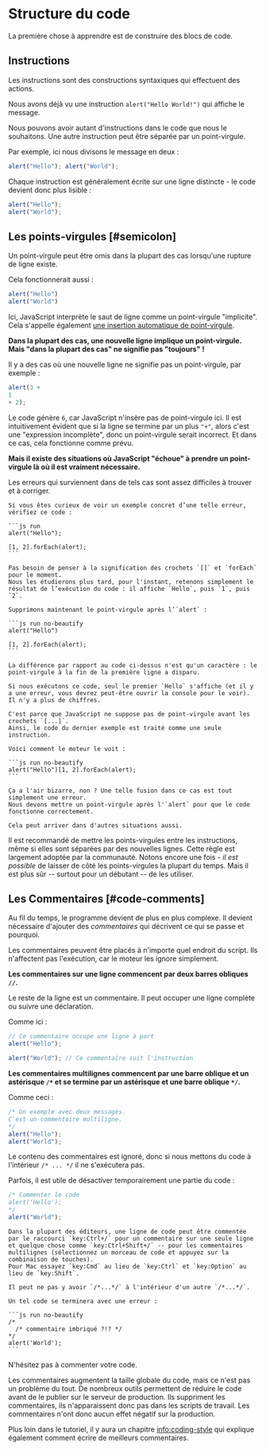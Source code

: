 # Structure du code

La première chose à apprendre est de construire des blocs de code.

## Instructions

Les instructions sont des constructions syntaxiques qui effectuent des actions.

Nous avons déjà vu une instruction `alert("Hello World!")` qui affiche le message.

Nous pouvons avoir autant d'instructions dans le code que nous le souhaitons.
Une autre instruction peut être séparée par un point-virgule.

Par exemple, ici nous divisons le message en deux :

```js run no-beautify
alert("Hello"); alert("World");
```

Chaque instruction est généralement écrite sur une ligne distincte - le code devient donc plus lisible :

```js run no-beautify
alert("Hello");
alert("World");
```

## Les points-virgules [#semicolon]

Un point-virgule peut être omis dans la plupart des cas lorsqu'une rupture de ligne existe.

Cela fonctionnerait aussi :

```js run no-beautify
alert("Hello")
alert("World")
```

Ici, JavaScript interprète le saut de ligne comme un point-virgule "implicite".
Cela s'appelle également [une insertion automatique de point-virgule](https://tc39.github.io/ecma262/#sec-automatic-semicolon-insertion).

**Dans la plupart des cas, une nouvelle ligne implique un point-virgule.**
**Mais "dans la plupart des cas" ne signifie pas "toujours" !**

Il y a des cas où une nouvelle ligne ne signifie pas un point-virgule, par exemple :

```js run no-beautify
alert(3 +
1
+ 2);
```

Le code génère `6`, car JavaScript n'insère pas de point-virgule ici.
Il est intuitivement évident que si la ligne se termine par un plus `"+"`, alors c'est une "expression incomplète", donc un point-virgule serait incorrect.
Et dans ce cas, cela fonctionne comme prévu.

**Mais il existe des situations où JavaScript "échoue" à prendre un point-virgule là où il est vraiment nécessaire.**

Les erreurs qui surviennent dans de tels cas sont assez difficiles à trouver et à corriger.

````smart header="Un exemple d'erreur"
Si vous êtes curieux de voir un exemple concret d’une telle erreur, vérifiez ce code :

```js run
alert("Hello");

[1, 2].forEach(alert);
```

Pas besoin de penser à la signification des crochets `[]` et `forEach` pour le moment.
Nous les étudierons plus tard, pour l'instant, retenons simplement le résultat de l’exécution du code : il affiche `Hello`, puis `1`, puis `2`.

Supprimons maintenant le point-virgule après l’`alert` :

```js run no-beautify
alert("Hello")

[1, 2].forEach(alert);
```

La différence par rapport au code ci-dessus n'est qu'un caractère : le point-virgule à la fin de la première ligne a disparu.

Si nous exécutons ce code, seul le premier `Hello` s'affiche (et il y a une erreur, vous devrez peut-être ouvrir la console pour le voir).
Il n'y a plus de chiffres.

C'est parce que JavaScript ne suppose pas de point-virgule avant les crochets `[...]`.
Ainsi, le code du dernier exemple est traité comme une seule instruction.

Voici comment le moteur le voit :

```js run no-beautify
alert("Hello")[1, 2].forEach(alert);
```

Ça a l'air bizarre, non ? Une telle fusion dans ce cas est tout simplement une erreur.
Nous devons mettre un point-virgule après l'`alert` pour que le code fonctionne correctement.

Cela peut arriver dans d'autres situations aussi.
````

Il est recommandé de mettre les points-virgules entre les instructions, même si elles sont séparées par des nouvelles lignes.
Cette règle est largement adoptée par la communauté.
Notons encore une fois - _il est possible_ de laisser de côté les points-virgules la plupart du temps.
Mais il est plus sûr -- surtout pour un débutant -- de les utiliser.

## Les Commentaires [#code-comments]

Au fil du temps, le programme devient de plus en plus complexe.
Il devient nécessaire d'ajouter des _commentaires_ qui décrivent ce qui se passe et pourquoi.

Les commentaires peuvent être placés à n'importe quel endroit du script.
Ils n'affectent pas l'exécution, car le moteur les ignore simplement.

**Les commentaires sur une ligne commencent par deux barres obliques `//`.**

Le reste de la ligne est un commentaire.
Il peut occuper une ligne complète ou suivre une déclaration.

Comme ici :

```js run
// Ce commentaire occupe une ligne à part
alert("Hello");

alert("World"); // Ce commentaire suit l'instruction
```

**Les commentaires multilignes commencent par une barre oblique et un astérisque <code>/\*</code> et se termine par un astérisque et une barre oblique <code>\*/</code>.**

Comme ceci :

```js run
/* Un exemple avec deux messages.
C'est un commentaire multiligne.
*/
alert("Hello");
alert("World");
```

Le contenu des commentaires est ignoré, donc si nous mettons du code à l'intérieur <code>/\* ... \*/</code> il ne s'exécutera pas.

Parfois, il est utile de désactiver temporairement une partie du code :

```js run
/* Commenter le code
alert('Hello');
*/
alert("World");
```

```smart header="Utiliser les raccourcis !"
Dans la plupart des éditeurs, une ligne de code peut être commentée par le raccourci `key:Ctrl+/` pour un commentaire sur une seule ligne et quelque chose comme `key:Ctrl+Shift+/` -- pour les commentaires multilignes (sélectionnez un morceau de code et appuyez sur la combinaison de touches). 
Pour Mac essayez `key:Cmd` au lieu de `key:Ctrl` et `key:Option` au lieu de `key:Shift`.
```

````warn header="Les commentaires imbriqués ne sont pas supportés !"
Il peut ne pas y avoir `/*...*/` à l'intérieur d'un autre `/*...*/`.

Un tel code se terminera avec une erreur :

```js run no-beautify
/*
  /* commentaire imbriqué ?!? */
*/
alert('World');
```
````

N'hésitez pas à commenter votre code.

Les commentaires augmentent la taille globale du code, mais ce n'est pas un problème du tout.
De nombreux outils permettent de réduire le code avant de le publier sur le serveur de production.
Ils suppriment les commentaires, ils n'apparaissent donc pas dans les scripts de travail.
Les commentaires n'ont donc aucun effet négatif sur la production.

Plus loin dans le tutoriel, il y aura un chapitre <info:coding-style> qui explique également comment écrire de meilleurs commentaires.